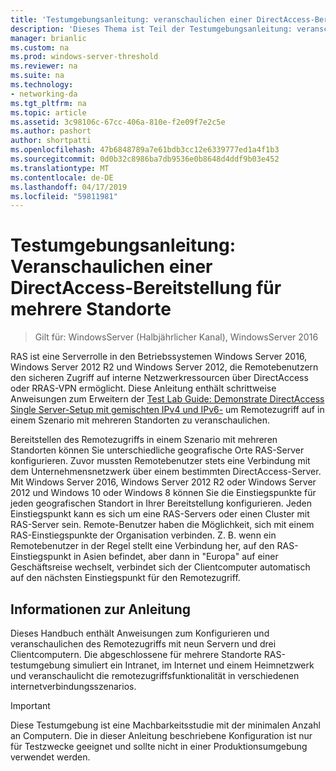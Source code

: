 ```yaml
---
title: 'Testumgebungsanleitung: veranschaulichen einer DirectAccess-Bereitstellung für mehrere Standorte'
description: 'Dieses Thema ist Teil der Testumgebungsanleitung: veranschaulichen von DirectAccess Multisite-Bereitstellung für Windows Server 2016'
manager: brianlic
ms.custom: na
ms.prod: windows-server-threshold
ms.reviewer: na
ms.suite: na
ms.technology:
- networking-da
ms.tgt_pltfrm: na
ms.topic: article
ms.assetid: 3c98106c-67cc-406a-810e-f2e09f7e2c5e
ms.author: pashort
author: shortpatti
ms.openlocfilehash: 47b6848789a7e61bdb3cc12e6339777ed1a4f1b3
ms.sourcegitcommit: 0d0b32c8986ba7db9536e0b8648d4ddf9b03e452
ms.translationtype: MT
ms.contentlocale: de-DE
ms.lasthandoff: 04/17/2019
ms.locfileid: "59811981"
---
```

# <a name="test-lab-guide-demonstrate-a-directaccess-multisite-deployment"></a>Testumgebungsanleitung: Veranschaulichen einer DirectAccess-Bereitstellung für mehrere Standorte

>Gilt für: WindowsServer (Halbjährlicher Kanal), WindowsServer 2016

RAS ist eine Serverrolle in den Betriebssystemen Windows Server 2016, Windows Server 2012 R2 und Windows Server 2012, die Remotebenutzern den sicheren Zugriff auf interne Netzwerkressourcen über DirectAccess oder RRAS-VPN ermöglicht. Diese Anleitung enthält schrittweise Anweisungen zum Erweitern der [Test Lab Guide: Demonstrate DirectAccess Single Server-Setup mit gemischten IPv4 und IPv6-](https://go.microsoft.com/fwlink/p/?LinkId=237004) um Remotezugriff auf in einem Szenario mit mehreren Standorten zu veranschaulichen.  
  
Bereitstellen des Remotezugriffs in einem Szenario mit mehreren Standorten können Sie unterschiedliche geografische Orte RAS-Server konfigurieren. Zuvor mussten Remotebenutzer stets eine Verbindung mit dem Unternehmensnetzwerk über einem bestimmten DirectAccess-Server. Mit Windows Server 2016, Windows Server 2012 R2 oder Windows Server 2012 und Windows 10 oder Windows 8 können Sie die Einstiegspunkte für jeden geografischen Standort in Ihrer Bereitstellung konfigurieren. Jeden Einstiegspunkt kann es sich um eine RAS-Servers oder einen Cluster mit RAS-Server sein. Remote-Benutzer haben die Möglichkeit, sich mit einem RAS-Einstiegspunkte der Organisation verbinden. Z. B. wenn ein Remotebenutzer in der Regel stellt eine Verbindung her, auf den RAS-Einstiegspunkt in Asien befindet, aber dann in "Europa" auf einer Geschäftsreise wechselt, verbindet sich der Clientcomputer automatisch auf den nächsten Einstiegspunkt für den Remotezugriff.  
  
## <a name="about-this-guide"></a>Informationen zur Anleitung  
Dieses Handbuch enthält Anweisungen zum Konfigurieren und veranschaulichen des Remotezugriffs mit neun Servern und drei Clientcomputern. Die abgeschlossene für mehrere Standorte RAS-testumgebung simuliert ein Intranet, im Internet und einem Heimnetzwerk und veranschaulicht die remotezugriffsfunktionalität in verschiedenen internetverbindungsszenarios.  
  
> [!IMPORTANT]  
> Diese Testumgebung ist eine Machbarkeitsstudie mit der minimalen Anzahl an Computern. Die in dieser Anleitung beschriebene Konfiguration ist nur für Testzwecke geeignet und sollte nicht in einer Produktionsumgebung verwendet werden.  
  


